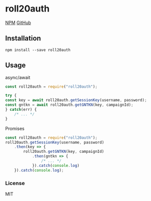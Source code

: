 # roll20auth
[NPM](https://www.npmjs.com/package/roll20auth)
[GitHub](https://github.com/SSStormy/roll20auth)

## Installation

```
npm install --save roll20auth
```

## Usage


async/await

```javascript
const roll20auth = require("roll20auth");

try {
const key = await roll20auth.getSessionKey(username, password);
const gntkn = await roll20auth.getGNTKN(key, campaignId);
} catch(err) {
    /* ... */
}
```

Promises
```javascript
const roll20auth = require("roll20auth");
roll20auth.getSessionKey(username, password)
    .then(key => {
        roll20auth.getGNTKN(key, campaignId)
            .then(gntkn => {
                /* ... */
            }).catch(console.log)
    }).catch(console.log);
```

### License

MIT
